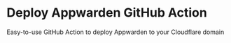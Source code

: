 # Deploy Appwarden GitHub Action

Easy-to-use GitHub Action to deploy Appwarden to your Cloudflare domain
